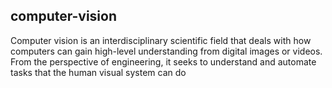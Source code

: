 ## computer-vision
Computer vision is an interdisciplinary scientific field that deals with how computers can gain high-level understanding from digital images or videos.
From the perspective of engineering, it seeks to understand and automate tasks that the human visual system can do

